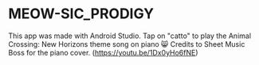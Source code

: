 # MEOW-SIC_PRODIGY
This app was made with Android Studio. Tap on "catto" to play the Animal Crossing: New Horizons theme song on piano 😸
Credits to Sheet Music Boss for the piano cover. (https://youtu.be/1Dx0yHo6fNE)
